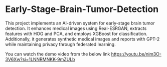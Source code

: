 # Early-Stage-Brain-Tumor-Detection
This project implements an AI-driven system for early-stage brain tumor detection. It enhances medical images using Real-ESRGAN, extracts features with HOG and PCA, and employs XGBoost for classification. Additionally, it generates synthetic medical images and reports with GPT-2 while maintaining privacy through federated learning.

You can watch the demo video from the below link
https://youtu.be/nim3O-3V6Xw?si=1LNNRMNKK-9mZULb
